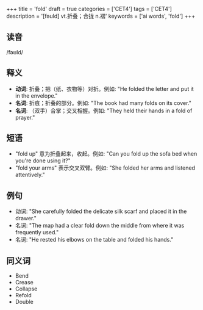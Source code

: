 +++
title = 'fold'
draft = true
categories = ['CET4']
tags = ['CET4']
description = '[fəuld] vt.折叠；合拢 n.褶'
keywords = ['ai words', 'fold']
+++

## 读音
/fəʊld/

## 释义
- **动词**: 折叠；把（纸、衣物等）对折。例如: "He folded the letter and put it in the envelope."
- **名词**: 折痕；折叠的部分。例如: "The book had many folds on its cover."
- **名词**: （双手）合掌；交叉相握。例如: "They held their hands in a fold of prayer."

## 短语
- "fold up" 意为折叠起来，收起。例如: "Can you fold up the sofa bed when you're done using it?"
- "fold your arms" 表示交叉双臂。例如: "She folded her arms and listened attentively."

## 例句
- 动词: "She carefully folded the delicate silk scarf and placed it in the drawer."
- 名词: "The map had a clear fold down the middle from where it was frequently used."
- 名词: "He rested his elbows on the table and folded his hands."

## 同义词
- Bend
- Crease
- Collapse
- Refold
- Double
